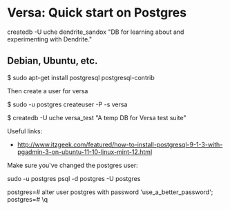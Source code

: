 Versa: Quick start on Postgres
==============================




createdb -U uche dendrite_sandox "DB for learning about and experimenting with Dendrite."


Debian, Ubuntu, etc.
--------------------

$ sudo apt-get install postgresql postgresql-contrib

Then create a user for versa

$ sudo -u postgres createuser -P -s versa

$ createdb -U uche versa_test "A temp DB for Versa test suite"

Useful links:

* http://www.itzgeek.com/featured/how-to-install-postgresql-9-1-3-with-pgadmin-3-on-ubuntu-11-10-linux-mint-12.html


Make sure you've changed the postgres user:

sudo -u postgres psql -d postgres -U postgres

postgres=# alter user postgres with password 'use_a_better_password';
postgres=# \q

